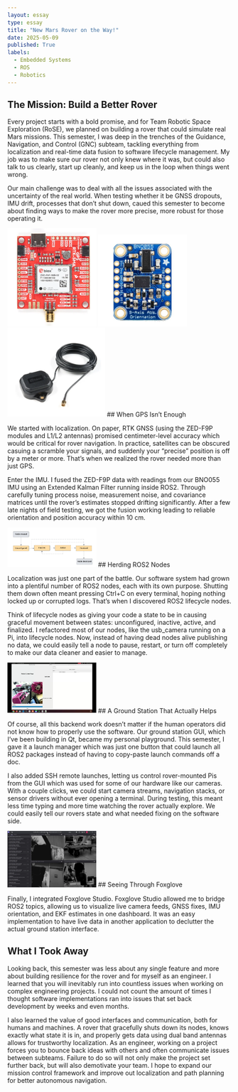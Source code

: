 ```yaml
---
layout: essay
type: essay
title: "New Mars Rover on the Way!"
date: 2025-05-09
published: True
labels:
  - Embedded Systems
  - ROS
  - Robotics
---
```


## The Mission: Build a Better Rover  

Every project starts with a bold promise, and for Team Robotic Space Exploration (RoSE), we planned on building a rover that could simulate real Mars missions. This semester, I was deep in the trenches of the Guidance, Navigation, and Control (GNC) subteam, tackling everything from localization and real-time data fusion to software lifecycle management. My job was to make sure our rover not only knew where it was, but could also talk to us clearly, start up cleanly, and keep us in the loop when things went wrong. 

Our main challenge was to deal with all the issues associated with the uncertainty of the real world. When testing whether it be GNSS dropouts, IMU drift, processes that don’t shut down, caued this semester to become about finding ways to make the rover more precise, more robust for those operating it.  

<img width="200px" class="rounded float-start pe-4" src="../img/zed_f9p.png">
<img width="200px" class="rounded float-start pe-4" src="../img/BNO0855_imu.png">
<img width="220px" class="rounded float-start pe-4" src="../img/GNSS_L1L2_Antenna.png">
## When GPS Isn’t Enough  

We started with localization. On paper, RTK GNSS (using the ZED-F9P modules and L1/L2 antennas) promised centimeter-level accuracy which would be critical for rover navigation. In practice, satellites can be obscured casuing a scramble your signals, and suddenly your “precise” position is off by a meter or more. That’s when we realized the rover needed more than just GPS.  

Enter the IMU. I fused the ZED-F9P data with readings from our BNO055 IMU using an Extended Kalman Filter running inside ROS2. Through carefully tuning process noise, measurement noise, and covariance matrices until the rover’s estimates stopped drifting significantly. After a few late nights of field testing, we got the fusion working leading to reliable orientation and position accuracy within 10 cm.  

<img width="200px" class="rounded float-start pe-4" src="../img/lifecycle_flow_model.png">
## Herding ROS2 Nodes  

Localization was just one part of the battle. Our software system had grown into a plentiful number of ROS2 nodes, each with its own purpose. Shutting them down often meant pressing Ctrl+C on every terminal, hoping nothing locked up or corrupted logs. That’s when I discovered ROS2 lifecycle nodes.  

Think of lifecycle nodes as giving your code a state to be in causing graceful movement between states: unconfigured, inactive, active, and finalized. I refactored most of our nodes, like the usb_camera running on a Pi, into lifecycle nodes. Now, instead of having dead nodes alive publishing no data, we could easily tell a node to pause, restart, or turn off completely to make our data cleaner and easier to manage.  

<img width="200px" class="rounded float-start pe-4" src="../img/ground_station_gui.png">
## A Ground Station That Actually Helps  

Of course, all this backend work doesn’t matter if the human operators did not know how to properly use the software. Our ground station GUI, which I’ve been building in Qt, became my personal playground. This semester, I gave it a launch manager which was just one button that could launch all ROS2 packages instead of having to copy-paste launch commands off a doc.  

I also added SSH remote launches, letting us control rover-mounted Pis from the GUI which was used for some of our hardware like our cameras. With a couple clicks, we could start camera streams, navigation stacks, or sensor drivers without ever opening a terminal. During testing, this meant less time typing and more time watching the rover actually explore. We could easily tell our rovers state and what needed fixing on the software side. 

<img width="200px" class="rounded float-start pe-4" src="../img/foxglove_studio.png">
## Seeing Through Foxglove  

Finally, I integrated Foxglove Studio. Foxglove Studio allowed me to bridge ROS2 topics, allowing us to visualize live camera feeds, GNSS fixes, IMU orientation, and EKF estimates in one dashboard. It was an easy implementation to have live data in another application to declutter the actual ground station interface.

## What I Took Away  

Looking back, this semester was less about any single feature and more about building resilience for the rover and for myself as an engineer. I learned that you will inevitably run into countless issues when working on complex engineering projects. I could not count the amount of times I thought software implementations ran into issues that set back development by weeks and even months.

I also learned the value of good interfaces and communication, both for humans and machines. A rover that gracefully shuts down its nodes, knows exactly what state it is in, and properly gets data using dual band antennas allows for trustworthy localization. As an engineer, working on a project forces you to bounce back ideas with others and often communicate issues between subteams. Failure to do so will not only make the project set further back, but will also demotivate your team. I hope to expand our mission control framework and improve out localization and path planning for better autonomous navigation. 